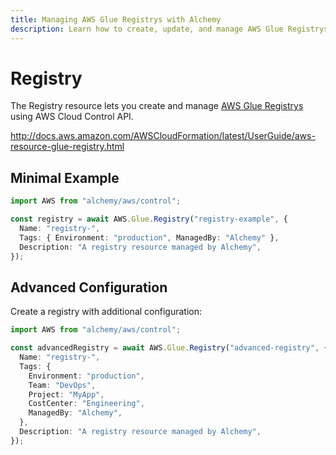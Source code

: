```yaml
---
title: Managing AWS Glue Registrys with Alchemy
description: Learn how to create, update, and manage AWS Glue Registrys using Alchemy Cloud Control.
---
```


# Registry

The Registry resource lets you create and manage [AWS Glue Registrys](https://docs.aws.amazon.com/glue/latest/userguide/) using AWS Cloud Control API.

http://docs.aws.amazon.com/AWSCloudFormation/latest/UserGuide/aws-resource-glue-registry.html

## Minimal Example

```ts
import AWS from "alchemy/aws/control";

const registry = await AWS.Glue.Registry("registry-example", {
  Name: "registry-",
  Tags: { Environment: "production", ManagedBy: "Alchemy" },
  Description: "A registry resource managed by Alchemy",
});
```

## Advanced Configuration

Create a registry with additional configuration:

```ts
import AWS from "alchemy/aws/control";

const advancedRegistry = await AWS.Glue.Registry("advanced-registry", {
  Name: "registry-",
  Tags: {
    Environment: "production",
    Team: "DevOps",
    Project: "MyApp",
    CostCenter: "Engineering",
    ManagedBy: "Alchemy",
  },
  Description: "A registry resource managed by Alchemy",
});
```

